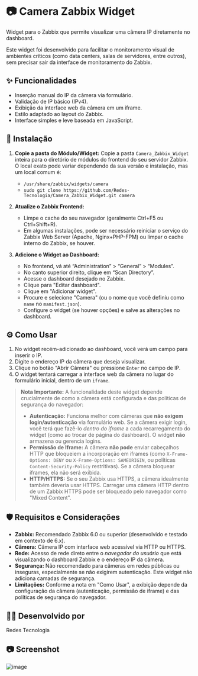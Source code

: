 # 📷 Camera Zabbix Widget

Widget para o Zabbix que permite visualizar uma câmera IP diretamente no dashboard.

Este widget foi desenvolvido para facilitar o monitoramento visual de ambientes críticos (como data centers, salas de servidores, entre outros), sem precisar sair da interface de monitoramento do Zabbix.

## ✨ Funcionalidades

* Inserção manual do IP da câmera via formulário.
* Validação de IP básico (IPv4).
* Exibição da interface web da câmera em um iframe.
* Estilo adaptado ao layout do Zabbix.
* Interface simples e leve baseada em JavaScript.

## 🚀 Instalação

1.  **Copie a pasta do Módulo/Widget:**
    Copie a pasta `Camera_Zabbix_Widget` inteira para o diretório de módulos do frontend do seu servidor Zabbix. O local exato pode variar dependendo da sua versão e instalação, mas um local comum é:
    * `/usr/share/zabbix/widgets/camera`
    * `sudo git clone https://github.com/Redes-Tecnologia/Camera_Zabbix_Widget.git camera`

2.  **Atualize o Zabbix Frontend:**
    * Limpe o cache do seu navegador (geralmente Ctrl+F5 ou Ctrl+Shift+R).
    * Em algumas instalações, pode ser necessário reiniciar o serviço do Zabbix Web Server (Apache, Nginx+PHP-FPM) ou limpar o cache interno do Zabbix, se houver.

3.  **Adicione o Widget ao Dashboard:**
    * No frontend, vá até “Administration” > “General” > “Modules”.
    * No canto superior direito, clique em “Scan Directory”.
    * Acesse o dashboard desejado no Zabbix.
    * Clique para "Editar dashboard".
    * Clique em "Adicionar widget".
    * Procure e selecione "Camera" (ou o nome que você definiu como `name` no `manifest.json`).
    * Configure o widget (se houver opções) e salve as alterações no dashboard.

## ⚙️ Como Usar

1.  No widget recém-adicionado ao dashboard, você verá um campo para inserir o IP.
2.  Digite o endereço IP da câmera que deseja visualizar.
3.  Clique no botão "Abrir Câmera" ou pressione `Enter` no campo de IP.
4.  O widget tentará carregar a interface web da câmera no lugar do formulário inicial, dentro de um `iframe`.

> **Nota Importante:** A funcionalidade deste widget depende crucialmente de como a câmera está configurada e das políticas de segurança do navegador:
>
> * **Autenticação:** Funciona melhor com câmeras que **não exigem login/autenticação** via formulário web. Se a câmera exigir login, você terá que fazê-lo *dentro do iframe* a cada recarregamento do widget (como ao trocar de página do dashboard). O widget **não** armazena ou gerencia logins.
> * **Permissão de Iframe:** A câmera **não pode** enviar cabeçalhos HTTP que bloqueiem a incorporação em iframes (como `X-Frame-Options: DENY` ou `X-Frame-Options: SAMEORIGIN`, ou políticas `Content-Security-Policy` restritivas). Se a câmera bloquear iframes, ela não será exibida.
> * **HTTP/HTTPS:** Se o seu Zabbix usa HTTPS, a câmera idealmente também deveria usar HTTPS. Carregar uma câmera HTTP dentro de um Zabbix HTTPS pode ser bloqueado pelo navegador como "Mixed Content".

## 🛡️ Requisitos e Considerações

* **Zabbix:** Recomendado Zabbix 6.0 ou superior (desenvolvido e testado em contexto de 6.x).
* **Câmera:** Câmera IP com interface web acessível via HTTP ou HTTPS.
* **Rede:** Acesso de rede direto entre o *navegador do usuário* que está visualizando o dashboard Zabbix e o endereço IP da câmera.
* **Segurança:** Não recomendado para câmeras em redes públicas ou inseguras, especialmente se não exigirem autenticação. Este widget não adiciona camadas de segurança.
* **Limitações:** Conforme a nota em "Como Usar", a exibição depende da configuração da câmera (autenticação, permissão de iframe) e das políticas de segurança do navegador.

## 👨‍💻 Desenvolvido por

Redes Tecnologia

## 📷 Screenshot

![image](https://github.com/user-attachments/assets/1fd0c2a3-c0b4-4251-80b6-7fbc45d20a2f)

